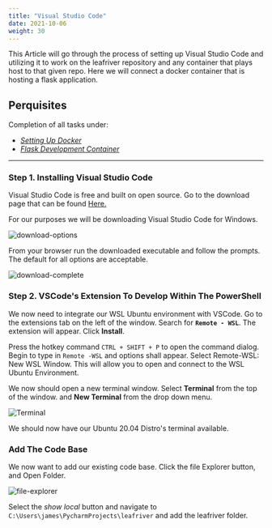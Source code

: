 ```yaml
---
title: "Visual Studio Code"
date: 2021-10-06
weight: 30
---
```


This Article will go through the process of setting up Visual Studio Code and utilizing it to
work on the leafriver repository and any container that plays host to that given repo. Here we will connect a docker container that is hosting a flask application.

## Perquisites

 Completion of all tasks under:
   - [*Setting Up Docker*](/environments/docker/)
   - [*Flask Development Container*](/environments/flask/)

 ---

### Step 1. Installing Visual Studio Code

Visual Studio Code is free and built on open source. Go to the download page that can be found [Here.](https://code.visualstudio.com/Download)

For our purposes we will be downloading Visual Studio Code for Windows.

![download-options](/images/environments/vscode/download-options.png)

From your browser run the downloaded executable and follow the prompts. The default for all options are acceptable.

![download-complete](/images/environments/vscode/download-complete.png)

### Step 2. VSCode's Extension To Develop Within The PowerShell

We now need to integrate our WSL Ubuntu environment with VSCode. Go to the extensions tab on the left of the window. Search for **`Remote - WSL`**. The extension will appear. Click **Install**.

Press the hotkey command `CTRL + SHIFT + P` to open the command dialog. Begin to type in `Remote -WSL` and options shall appear. Select Remote-WSL: New WSL Window. This will allow you to open and connect to the WSL Ubuntu Environment.

We now should open a new terminal window. Select **Terminal** from the top of the window. and **New Terminal** from the drop down menu.

![Terminal](/images/environments/vscode/terminal.png)

We should now have our Ubuntu 20.04 Distro's terminal available.

### Add The Code Base

We now want to add our existing code base. Click the file Explorer button, and Open Folder.

![file-explorer](/images/environments/vscode/file-explorer.png)

Select the *show local* button and navigate to `C:\Users\james\PycharmProjects\leafriver` and add the leafriver folder.
